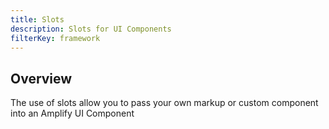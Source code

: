 ```yaml
---
title: Slots
description: Slots for UI Components
filterKey: framework
---
```


## Overview

The use of slots allow you to pass your own markup or custom component into an Amplify UI Component